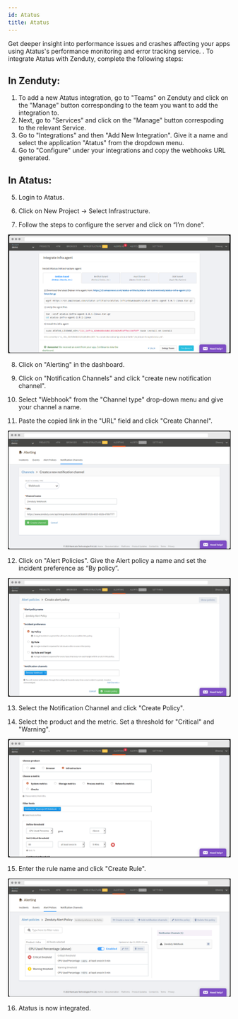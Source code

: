 ```yaml
---
id: Atatus
title: Atatus
---
```

Get deeper insight into performance issues and crashes affecting your apps using Atatus's performance monitoring and error tracking service. . To integrate Atatus with Zenduty, complete the following steps:

## In Zenduty:

1. To add a new Atatus integration, go to "Teams" on Zenduty and click on the "Manage" button corresponding to the team you want to add the integration to.
2. Next, go to "Services" and click on the "Manage" button correspoding to the relevant Service.
3. Go to "Integrations" and then "Add New Integration". Give it a name and select the application "Atatus" from the dropdown menu.
4. Go to "Configure" under your integrations and copy the webhooks URL generated. 

## In Atatus: 

5. Login to Atatus.

6. Click on New Project -> Select Infrastructure.

7. Follow the steps to configure the server and click on “I’m done”.

![](/img/Integrations/Atatus/1.png)

8. Click on "Alerting" in the dashboard.

9. Click on "Notification Channels" and click "create new notification channel".

10. Select "Webhook" from the "Channel type" drop-down menu and give your channel a name.

11. Paste the copied link in the "URL" field and click "Create Channel".

![](/img/Integrations/Atatus/2.png)

12. Click on "Alert Policies". Give the Alert policy a name and set the incident preference as “By policy”.

![](/img/Integrations/Atatus/3.png)

13. Select the Notification Channel and click "Create Policy".

14. Select the product and the metric. Set a threshold for "Critical" and "Warning".

![](/img/Integrations/Atatus/4.png)

15. Enter the rule name and click "Create Rule".

![](/img/Integrations/Atatus/5.png)

16. Atatus is now integrated.
